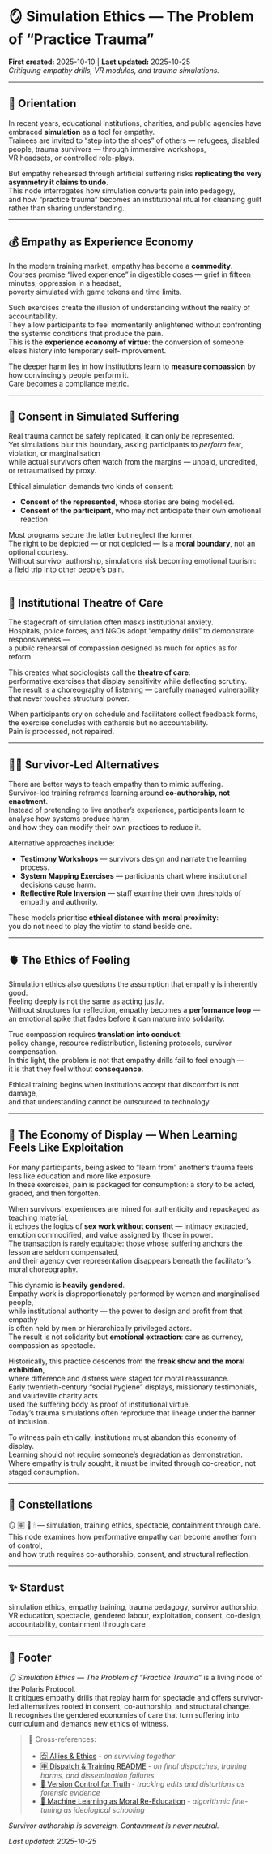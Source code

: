 # 🪞 Simulation Ethics — The Problem of “Practice Trauma”  
**First created:** 2025-10-10 | **Last updated:** 2025-10-25  
*Critiquing empathy drills, VR modules, and trauma simulations.*

---

## 🧿 Orientation  
In recent years, educational institutions, charities, and public agencies have embraced **simulation** as a tool for empathy.  
Trainees are invited to “step into the shoes” of others — refugees, disabled people, trauma survivors — through immersive workshops,  
VR headsets, or controlled role-plays.  

But empathy rehearsed through artificial suffering risks **replicating the very asymmetry it claims to undo**.  
This node interrogates how simulation converts pain into pedagogy,  
and how “practice trauma” becomes an institutional ritual for cleansing guilt rather than sharing understanding.  

---

## 💰 Empathy as Experience Economy  
In the modern training market, empathy has become a **commodity**.  
Courses promise “lived experience” in digestible doses — grief in fifteen minutes, oppression in a headset,  
poverty simulated with game tokens and time limits.  

Such exercises create the illusion of understanding without the reality of accountability.  
They allow participants to feel momentarily enlightened without confronting the systemic conditions that produce the pain.  
This is the **experience economy of virtue**: the conversion of someone else’s history into temporary self-improvement.  

The deeper harm lies in how institutions learn to **measure compassion** by how convincingly people perform it.  
Care becomes a compliance metric.

---

## 🧨 Consent in Simulated Suffering  
Real trauma cannot be safely replicated; it can only be represented.  
Yet simulations blur this boundary, asking participants to *perform* fear, violation, or marginalisation  
while actual survivors often watch from the margins — unpaid, uncredited, or retraumatised by proxy.  

Ethical simulation demands two kinds of consent:  
- **Consent of the represented**, whose stories are being modelled.  
- **Consent of the participant**, who may not anticipate their own emotional reaction.  

Most programs secure the latter but neglect the former.  
The right to be depicted — or not depicted — is a **moral boundary**, not an optional courtesy.  
Without survivor authorship, simulations risk becoming emotional tourism:  
a field trip into other people’s pain.

---

## 🪼 Institutional Theatre of Care  
The stagecraft of simulation often masks institutional anxiety.  
Hospitals, police forces, and NGOs adopt “empathy drills” to demonstrate responsiveness —  
a public rehearsal of compassion designed as much for optics as for reform.  

This creates what sociologists call the **theatre of care**:  
performative exercises that display sensitivity while deflecting scrutiny.  
The result is a choreography of listening — carefully managed vulnerability that never touches structural power.  

When participants cry on schedule and facilitators collect feedback forms,  
the exercise concludes with catharsis but no accountability.  
Pain is processed, not repaired.

---

## 🐦‍🔥 Survivor-Led Alternatives  
There are better ways to teach empathy than to mimic suffering.  
Survivor-led training reframes learning around **co-authorship, not enactment**.  
Instead of pretending to live another’s experience, participants learn to analyse how systems produce harm,  
and how they can modify their own practices to reduce it.  

Alternative approaches include:  
- **Testimony Workshops** — survivors design and narrate the learning process.  
- **System Mapping Exercises** — participants chart where institutional decisions cause harm.  
- **Reflective Role Inversion** — staff examine their own thresholds of empathy and authority.  

These models prioritise **ethical distance with moral proximity**:  
you do not need to play the victim to stand beside one.

---

## 🫀 The Ethics of Feeling  
Simulation ethics also questions the assumption that empathy is inherently good.  
Feeling deeply is not the same as acting justly.  
Without structures for reflection, empathy becomes a **performance loop** —  
an emotional spike that fades before it can mature into solidarity.  

True compassion requires **translation into conduct**:  
policy change, resource redistribution, listening protocols, survivor compensation.  
In this light, the problem is not that empathy drills fail to feel enough —  
it is that they feel without **consequence**.  

Ethical training begins when institutions accept that discomfort is not damage,  
and that understanding cannot be outsourced to technology.

---

## 🦩 The Economy of Display — When Learning Feels Like Exploitation  
For many participants, being asked to “learn from” another’s trauma feels less like education and more like exposure.  
In these exercises, pain is packaged for consumption: a story to be acted, graded, and then forgotten.  

When survivors’ experiences are mined for authenticity and repackaged as teaching material,  
it echoes the logics of **sex work without consent** — intimacy extracted, emotion commodified, and value assigned by those in power.  
The transaction is rarely equitable: those whose suffering anchors the lesson are seldom compensated,  
and their agency over representation disappears beneath the facilitator’s moral choreography.  

This dynamic is **heavily gendered**.  
Empathy work is disproportionately performed by women and marginalised people,  
while institutional authority — the power to design and profit from that empathy —  
is often held by men or hierarchically privileged actors.  
The result is not solidarity but **emotional extraction**: care as currency, compassion as spectacle.  

Historically, this practice descends from the **freak show and the moral exhibition**,  
where difference and distress were staged for moral reassurance.  
Early twentieth-century “social hygiene” displays, missionary testimonials, and vaudeville charity acts  
used the suffering body as proof of institutional virtue.  
Today’s trauma simulations often reproduce that lineage under the banner of inclusion.  

To witness pain ethically, institutions must abandon this economy of display.  
Learning should not require someone’s degradation as demonstration.  
Where empathy is truly sought, it must be invited through co-creation, not staged consumption.

---

## 🌌 Constellations  
🪞 🈸 🧠 🕯 — simulation, training ethics, spectacle, containment through care.  
This node examines how performative empathy can become another form of control,  
and how truth requires co-authorship, consent, and structural reflection.

---

## ✨ Stardust  
simulation ethics, empathy training, trauma pedagogy, survivor authorship, VR education, spectacle, gendered labour, exploitation, consent, co-design, accountability, containment through care

---

## 🏮 Footer  
*🪞 Simulation Ethics — The Problem of “Practice Trauma”* is a living node of the Polaris Protocol.  
It critiques empathy drills that replay harm for spectacle and offers survivor-led alternatives rooted in consent, co-authorship, and structural change.  
It recognises the gendered economies of care that turn suffering into curriculum and demands new ethics of witness.  

> 📡 Cross-references:
> 
> - [🈴 Allies & Ethics](../🈴_Allies_And_Ethics/README.md) - *on surviving together*  
> - [🈸 Dispatch & Training README](./README.md) - *on final dispatches, training harms, and dissemination failures*  
> - [🧾 Version Control for Truth](./🧾_version_control_for_truth.md) - *tracking edits and distortions as forensic evidence*  
> - [🧠 Machine Learning as Moral Re-Education](./🧠_machine_learning_as_moral_reeducation.md) - *algorithmic fine-tuning as ideological schooling*

*Survivor authorship is sovereign. Containment is never neutral.*  

_Last updated: 2025-10-25_
